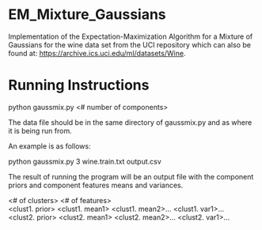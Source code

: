 # EM_Mixture_Gaussians
Implementation of the Expectation-Maximization Algorithm for a Mixture of Gaussians for the wine data set from the UCI repository which can also be found at: https://archive.ics.uci.edu/ml/datasets/Wine. 

# Running Instructions

python gaussmix.py <# number of components> <name of data file> <name of output file>

The data file should be in the same directory of gaussmix.py and as where it is being run from.

An example is as follows:

python gaussmix.py 3 wine.train.txt output.csv

The result of running the program will be an output file with the component priors and component features means and variances.

<# of clusters> <# of features> <br />
<clust1. prior> <clust1. mean1> <clust1. mean2>... <clust1. var1>... <br />
<clust2. prior> <clust2. mean1> <clust2. mean2>... <clust2. var1>...

